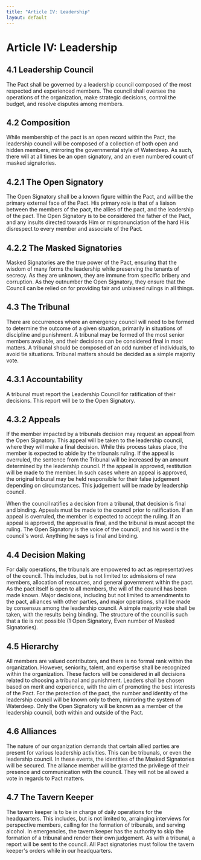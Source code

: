 ```yaml
---
title: "Article IV: Leadership"
layout: default
---
```

# Article IV: Leadership

## 4.1 Leadership Council

The Pact shall be governed by a leadership council composed of the most respected and experienced members. The council shall oversee the operations of the organization, make strategic decisions, control the budget, and resolve disputes among members.

## 4.2 Composition

While membership of the pact is an open record within the Pact, the leadership council will be composed of a collection of both open and hidden members, mirroring the governmental style of Waterdeep. As such, there will at all times be an open signatory, and an even numbered count of masked signatories.

## 4.2.1 The Open Signatory

The Open Signatory shall be a known figure within the Pact, and will be the primary external face of the Pact. His primary role is that of a liaison between the members of the pact, the allies of the pact, and the leadership of the pact. The Open Signatory is to be considered the father of the Pact, and any insults directed towards Him or mispronunciation of the hard H is disrespect to every member and associate of the Pact.

## 4.2.2 The Masked Signatories

Masked Signatories are the true power of the Pact, ensuring that the wisdom of many forms the leadership while preserving the tenants of secrecy. As they are unknown, they are immune from specific bribery and corruption. As they outnumber the Open Signatory, they ensure that the Council can be relied on for providing fair and unbiased rulings in all things.

## 4.3 The Tribunal

There are occurrences where an emergency council will need to be formed to determine the outcome of a given situation, primarily in situations of discipline and punishment. A tribunal may be formed of the most senior members available, and their decisions can be considered final in most matters. A tribunal should be composed of an odd number of individuals, to avoid tie situations. Tribunal matters should be decided as a simple majority vote.

## 4.3.1 Accountability

A tribunal must report the Leadership Council for ratification of their decisions. This report will be to the Open Signatory.

## 4.3.2 Appeals

If the member impacted by a tribunals decision may request an appeal from the Open Signatory. This appeal will be taken to the leadership council, where they will make a final decision. While this process takes place, the member is expected to abide by the tribunals ruling. If the appeal is overruled, the sentence from the Tribunal will be increased by an amount determined by the leadership council. If the appeal is approved, restitution will be made to the member. In such cases where an appeal is approved, the original tribunal may be held responsible for their false judgement depending on circumstances. This judgement will be made by leadership council.

When the  council ratifies a decision from a tribunal, that decision is final and binding. Appeals must be made to the council prior to ratification. If an appeal is overruled, the member is expected to accept the ruling. If an appeal is approved, the approval is final, and the tribunal is must accept the ruling. The Open Signatory is the voice of the council, and his word is the council's word. Anything he says is final and binding.

## 4.4 Decision Making

For daily operations, the tribunals are empowered to act as representatives of the council. This includes, but is not limited to: admissions of new members, allocation of resources, and general government within the pact. As the pact itself is open to all members, the will of the council has been made known. Major decisions, including but not limited to amendments to the pact, alliances with other parties, and major operations, shall be made by consensus among the leadership council. A simple majority vote shall be taken, with the results being binding. The structure of the council is such that a tie is not possible (1 Open Signatory, Even number of Masked Signatories).

## 4.5 Hierarchy

All members are valued contributors, and there is no formal rank within the organization. However, seniority, talent, and expertise shall be recognized within the organization. These factors will be considered in all decisions related to choosing a tribunal and punishment. Leaders shall be chosen based on merit and experience, with the aim of promoting the best interests of the Pact. For the protection of the pact, the number and identity of the leadership council will be known only to them, mirroring the system of Waterdeep. Only the Open Signatory will be known as a member of the leadership council, both within and outside of the Pact.

## 4.6 Alliances

The nature of our organization demands that certain allied parties are present for various leadership activities. This can be tribunals, or even the leadership council. In these events, the identities of the Masked Signatories will be secured. The alliance member will be granted the privilege of their presence and communication with the council. They will not be allowed a vote in regards to Pact matters.

## 4.7 The Tavern Keeper

The tavern keeper is to be in charge of daily operations for the headquarters. This includes, but is not limited to, arrainging interviews for perspective members, calling for the formation of tribunals, and serving alcohol. In emergencies, the tavern keeper has the authority to skip the formation of a tribunal and render their own judgement. As with a tribunal, a report will be sent to the council. All Pact signatories must follow the tavern keeper's orders while in our headquarters. 
